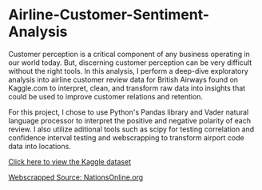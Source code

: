 # Airline-Customer-Sentiment-Analysis

Customer perception is a critical component of any business operating in our world today. But, discerning customer perception can be very difficult without the right tools. In this analysis, I perform a deep-dive exploratory analysis into airline customer review data for British Airways found on Kaggle.com  to interpret, clean, and transform raw data into insights that could be used to improve customer relations and retention. 

For this project, I chose to use Python's Pandas library and Vader natural language processor to interpret the positive and negative polarity of each review. I also utilize aditional tools such as scipy for testing correlation and confidence interval testing and webscrapping to transform airport code data into locations. 

[Click here to view the Kaggle dataset](https://www.kaggle.com/code/manishkumar7432698/airline-passanger-choice-eda)


[Webscrapped Source: NationsOnline.org](https://www.nationsonline.org/oneworld/IATA_Codes/airport_code_list.htm)
